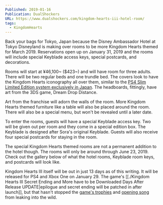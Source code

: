 ```yaml
---
Published: 2019-01-16
Publication: DualShockers
URL: https://www.dualshockers.com/kingdom-hearts-iii-hotel-room/
tags:
  - KingdomHearts
---
```

Back your bags for Tokyo, Japan because the Disney Ambassador Hotel at Tokyo Disneyland is making over rooms to be more Kingdom Hearts themed for March 2019. Reservations open up on January 31, 2019 and the rooms will include special Keyblade access keys, special postcards, and decorations.

Rooms will start at ¥46,100~ ($423~) and will have room for three adults. There will be two regular beds and one trundle bed. The covers look to have the Kingdom Hearts iconography all over them, similar to the [PS4 Slim Limited Edition system exclusively in Japan](https://www.dualshockers.com/japan-exclusive-kingdom-hearts-iii-ps4-new-images/). The headboards, fittingly, have art from the 3DS game, Dream Drop Distance.

Art from the franchise will adorn the walls of the room. More Kingdom Hearts themed furniture like a table will also be placed around the room. There will also be a special menu, but won't be revealed until a later date.

To enter the rooms, guests will have a special Keyblade access key. Two will be given out per room and they come in a special edition box. The Keyblade is designed after Sora's original Keyblade. Guests will also receive four special postcards for staying in the room.

The special Kingdom Hearts themed rooms are not a permanent addition to the hotel though. The rooms will only be around through June 23, 2019. Check out the gallery below of what the hotel rooms, Keyblade room keys, and postcards will look like.

Kingdom Hearts III itself will be out in just 13 days as of this writing. It will be released for PS4 and Xbox One on January 29. The game's [[./Kingdom Hearts III Secret Ending and More have to be Downloaded Days After Release UPDATE|epilogue and secret ending will be patched in after launch]], but that hasn't stopped the [game's trophies](https://www.dualshockers.com/kingdom-hearts-3-ps4-trophies/) and [opening song](https://www.dualshockers.com/face-my-fears-full-leak/) from leaking into the wild.